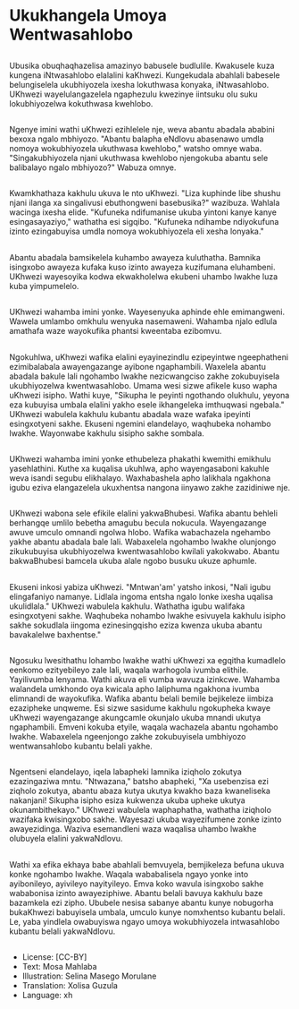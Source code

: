 # Ukukhangela Umoya Wentwasahlobo

##
Ubusika obuqhaqhazelisa amazinyo babusele budlulile. Kwakusele kuza kungena iNtwasahlobo elalalini kaKhwezi. Kungekudala abahlali babesele belungiselela ukubhiyozela ixesha lokuthwasa konyaka, iNtwasahlobo. UKhwezi wayelulangazelela ngaphezulu kwezinye iintsuku olu suku lokubhiyozelwa kokuthwasa kwehlobo.

##
Ngenye imini wathi uKhwezi ezihlelele nje, weva abantu abadala ababini bexoxa ngalo mbhiyozo. "Abantu balapha eNdlovu abasenawo umdla nomoya wokubhiyozela ukuthwasa kwehlobo," watsho omnye waba. "Singakubhiyozela njani ukuthwasa kwehlobo njengokuba abantu sele balibalayo ngalo mbhiyozo?" Wabuza omnye.

##
Kwamkhathaza kakhulu ukuva le nto uKhwezi. "Liza kuphinde libe shushu njani ilanga xa singalivusi ebuthongweni basebusika?" wazibuza. Wahlala wacinga ixesha elide. "Kufuneka ndifumanise ukuba yintoni kanye kanye esingasayaziyo," wathatha esi sigqibo. "Kufuneka ndihambe ndiyokufuna izinto ezingabuyisa umdla nomoya wokubhiyozela eli xesha lonyaka."

##
Abantu abadala bamsikelela kuhambo awayeza kuluthatha. Bamnika isingxobo awayeza kufaka kuso izinto awayeza kuzifumana eluhambeni. UKhwezi wayesoyika kodwa ekwakholelwa ekubeni uhambo lwakhe luza kuba yimpumelelo.

##
UKhwezi wahamba imini yonke. Wayesenyuka aphinde ehle emimangweni. Wawela umlambo omkhulu wenyuka nasemaweni. Wahamba njalo edlula amathafa waze wayokufika phantsi kweentaba ezibomvu.

##
Ngokuhlwa, uKhwezi wafika elalini eyayinezindlu ezipeyintwe ngeephatheni ezimibalabala awayengazange ayibone ngaphambili. Waxelela abantu abadala bakule lali ngohambo lwakhe nezicwangciso zakhe zokubuyisela ukubhiyozelwa kwentwasahlobo. Umama wesi sizwe afikele kuso wapha uKhwezi isipho. Wathi kuye, "Sikupha le peyinti ngothando olukhulu, yeyona eza kubuyisa umbala elalini yakho esele ikhangeleka imthuqwasi ngebala." UKhwezi wabulela kakhulu kubantu abadala waze wafaka ipeyinti esingxotyeni sakhe. Ekuseni ngemini elandelayo, waqhubeka nohambo lwakhe. Wayonwabe kakhulu sisipho sakhe sombala.

##
UKhwezi wahamba imini yonke ethubeleza phakathi kwemithi emikhulu yasehlathini. Kuthe xa kuqalisa ukuhlwa, apho wayengasaboni kakuhle weva isandi segubu elikhalayo. Waxhabashela apho lalikhala ngakhona igubu eziva elangazelela ukuxhentsa nangona iinyawo zakhe zazidiniwe nje.

##
UKhwezi wabona sele efikile elalini yakwaBhubesi. Wafika abantu behleli berhangqe umlilo bebetha amagubu becula nokucula. Wayengazange awuve umculo omnandi ngolwa hlobo. Wafika wabachazela ngehambo yakhe abantu abadala bale lali. Wabaxelela ngohambo lwakhe olunjongo zikukubuyisa ukubhiyozelwa kwentwasahlobo kwilali yakokwabo. Abantu bakwaBhubesi bamcela ukuba alale ngobo busuku ukuze aphumle.

##
Ekuseni inkosi yabiza uKhwezi. "Mntwan'am' yatsho inkosi, "Nali igubu elingafaniyo namanye. Lidlala ingoma entsha ngalo lonke ixesha uqalisa ukulidlala." UKhwezi wabulela kakhulu. Wathatha igubu walifaka esingxotyeni sakhe. Waqhubeka nohambo lwakhe esivuyela kakhulu isipho sakhe sokudlala iingoma ezinesingqisho eziza kwenza ukuba abantu bavakalelwe baxhentse."

##
Ngosuku lwesithathu lohambo lwakhe wathi uKhwezi xa egqitha kumadlelo eenkomo ezityebileyo zale lali, waqala warhogola ivumba elithile. Yayilivumba lenyama. Wathi akuva eli vumba wavuza izinkcwe. Wahamba walandela umkhondo oya kwicala apho laliphuma ngakhona ivumba elimnandi de wayokufika. Wafika abantu belali bemile bejikeleze iimbiza ezazipheke unqweme. Esi sizwe sasidume kakhulu ngokupheka kwaye uKhwezi wayengazange akungcamle okunjalo ukuba mnandi ukutya ngaphambili. Emveni kokuba etyile, waqala wachazela abantu ngohambo lwakhe. Wabaxelela ngeenjongo zakhe zokubuyisela umbhiyozo wentwansahlobo kubantu belali yakhe.

##
Ngentseni elandelayo, iqela labapheki lamnika iziqholo zokutya ezazingaziwa mntu. "Ntwazana," batsho abapheki, "Xa usebenzisa ezi ziqholo zokutya, abantu abaza kutya ukutya kwakho baza kwaneliseka nakanjani! Sikupha isipho esiza kukwenza ukuba upheke ukutya okunambithekayo." UKhwezi wabulela waphaphatha, wathatha iziqholo wazifaka kwisingxobo sakhe. Wayesazi ukuba wayezifumene zonke izinto awayezidinga. Waziva esemandleni waza waqalisa uhambo lwakhe olubuyela elalini yakwaNdlovu.

##
Wathi xa efika ekhaya babe abahlali bemvuyela, bemjikeleza befuna ukuva konke ngohambo lwakhe. Waqala wababalisela ngayo yonke into ayibonileyo, ayivileyo nayityileyo. Emva koko wavula isingxobo sakhe wababonisa izinto awayeziphiwe. Abantu belali bavuya kakhulu baze bazamkela ezi zipho. Ububele nesisa sabanye abantu kunye nobugorha bukaKhwezi babuyisela umbala, umculo kunye nomxhentso kubantu belali. Le, yaba yindlela owabuyiswa ngayo umoya wokubhiyozela intwasahlobo kubantu belali yakwaNdlovu.

##
* License: [CC-BY]
* Text: Mosa Mahlaba
* Illustration: Selina Masego Morulane
* Translation: Xolisa Guzula
* Language: xh
